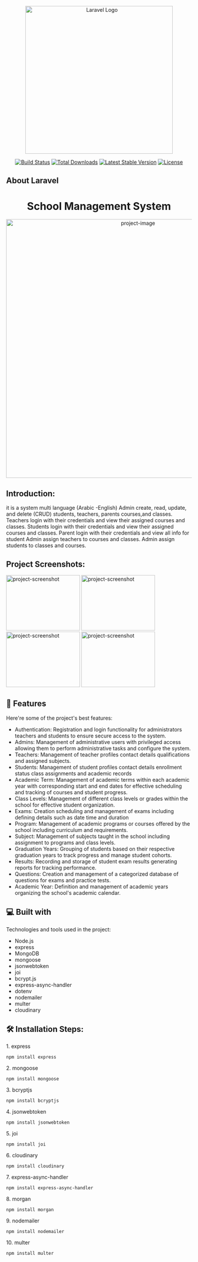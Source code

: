 <p align="center"><a href="https://laravel.com" target="_blank"><img src="https://raw.githubusercontent.com/laravel/art/master/logo-lockup/5%20SVG/2%20CMYK/1%20Full%20Color/laravel-logolockup-cmyk-red.svg" width="400" alt="Laravel Logo"></a></p>

<p align="center">
<a href="https://github.com/laravel/framework/actions"><img src="https://github.com/laravel/framework/workflows/tests/badge.svg" alt="Build Status"></a>
<a href="https://packagist.org/packages/laravel/framework"><img src="https://img.shields.io/packagist/dt/laravel/framework" alt="Total Downloads"></a>
<a href="https://packagist.org/packages/laravel/framework"><img src="https://img.shields.io/packagist/v/laravel/framework" alt="Latest Stable Version"></a>
<a href="https://packagist.org/packages/laravel/framework"><img src="https://img.shields.io/packagist/l/laravel/framework" alt="License"></a>
</p>

## About Laravel


<h1 align="center" id="title">School Management System</h1>

<p align="center"><img src="https://smartstudent.app/media/2022/09/managment-software.png" alt="project-image"  width="700"></p>

<h2>Introduction:</h2>
<p id="description"> it is a system multi language (Arabic -English)
Admin create, read, update, and delete (CRUD) students, teachers, parents courses,and classes. Teachers login with their credentials and view their assigned courses
and classes. Students login with their credentials and view their assigned courses and classes. Parent login with their credentials and view all info for student
Admin assign teachers to courses and classes. Admin assign students to classes and courses.
</p>

<h2>Project Screenshots:</h2>

<img src="https://github.com/HatemSamy/School_management_system/assets/126292572/8ed2bf85-2a57-47ab-93d6-07264a9bb737" alt="project-screenshot" width="200" height="150/">

<img src="https://github.com/HatemSamy/School_management_system/assets/126292572/0bd3a042-6749-4220-af8f-f7c3a05c288d" alt="project-screenshot" width="200" height="150/">

<img src="https://github.com/HatemSamy/School_management_system/assets/126292572/2489f018-55a6-428d-a55f-23c42e6ac77a" alt="project-screenshot" width="200" height="150/">
<img src="https://github.com/HatemSamy/School_management_system/assets/126292572/1b52580e-12a4-4b87-a059-e5deb424cd5b" alt="project-screenshot" width="200" height="150/">






<h2>🧐 Features</h2>

Here're some of the project's best features:

*   Authentication: Registration and login functionality for administrators teachers and students to ensure secure access to the system.
*   Admins: Management of administrative users with privileged access allowing them to perform administrative tasks and configure the system.
*   Teachers: Management of teacher profiles contact details qualifications and assigned subjects.
*   Students: Management of student profiles contact details enrollment status class assignments and academic records
*   Academic Term: Management of academic terms within each academic year with corresponding start and end dates for effective scheduling and tracking of courses and student progress.
*   Class Levels: Management of different class levels or grades within the school for effective student organization.
*   Exams: Creation scheduling and management of exams including defining details such as date time and duration
*   Program: Management of academic programs or courses offered by the school including curriculum and requirements.
*   Subject: Management of subjects taught in the school including assignment to programs and class levels.
*   Graduation Years: Grouping of students based on their respective graduation years to track progress and manage student cohorts.
*   Results: Recording and storage of student exam results generating reports for tracking performance.
*   Questions: Creation and management of a categorized database of questions for exams and practice tests.
*   Academic Year: Definition and management of academic years organizing the school's academic calendar.


<h2>💻 Built with</h2>

Technologies and tools used in the project:

*   Node.js
*   express
*   MongoDB
*   mongoose
*   jsonwebtoken
*   joi
*   bcrypt.js
*   express-async-handler
*   dotenv
*   nodemailer
*   multer
*   cloudinary




<h2>🛠️ Installation Steps:</h2>

<p>1. express</p>

```
npm install express
```

<p>2. mongoose</p>

```
npm install mongoose
```

<p>3. bcryptjs</p>

```
npm install bcryptjs
```

<p>4. jsonwebtoken</p>

```
npm install jsonwebtoken
```

<p>5. joi</p>

```
npm install joi
```

<p>6. cloudinary</p>

```
npm install cloudinary
```

<p>7. express-async-handler</p>

```
npm install express-async-handler
```

<p>8. morgan</p>

```
npm install morgan
```

<p>9. nodemailer</p>

```
npm install nodemailer
```

<p>10. multer</p>

```
npm install multer
